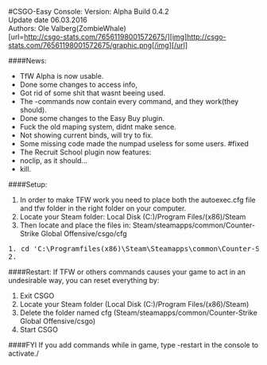 #CSGO-Easy Console:
Version: Alpha Build 0.4.2<br>
Update date 06.03.2016<br>
Authors: Ole Valberg(ZombieWhale)<br>
[url=http://csgo-stats.com/76561198001572675/][img]http://csgo-stats.com/76561198001572675/graphic.png[/img][/url]

####News: 
<ul>
	<li>TfW Alpha is now usable.</li>
	<li>Done some changes to access info,</li>
	<li>Got rid of some shit that wasnt beeing used.</li>
	<li>The -commands now contain every command, and they work(they should).</li>
	<li>Done some changes to the Easy Buy plugin.</li>
	<li>Fuck the old maping system, didnt make sence.</li>
	<li>Not showing current binds, will try to fix.</li>
	<li>Some missing code made the numpad useless for some users. #fixed</li>
	<li>The Recruit School plugin now features:</li>
	<li>noclip, as it should...</li>
	<li>kill.</li>
</ul>

####Setup:
<ol>
	<li>In order to make TFW work you need to place both the autoexec.cfg file and tfw folder in the right folder on your computer.</li>
	<li>Locate your Steam folder: Local Disk (C:)/Program Files/(x86)/Steam</li>
	<li>Then locate and place the files in: Steam/steamapps/common/Counter-Strike Global Offensive/csgo/cfg</li>
</ol>

<pre>
1. cd 'C:\Programfiles(x86)\Steam\Steamapps\common\Counter-Strike Global-Offensive\csgo\cfg\'
2.
</pre>

####Restart:
If TFW or others commands causes your game to act in an undesirable way, you can reset everything by:
<ol>
	<li>Exit CSGO</li>
	<li>Locate your Steam folder (Local Disk (C:)/Program Files/(x86)/Steam)</li>
	<li>Delete the folder named cfg (Steam/steamapps/common/Counter-Strike Global Offensive/csgo)</li>
	<li>Start CSGO</li>
</ol>

####FYI
If you add commands while in game, type -restart in the console to activate./
<!--
If you add commands while in game, type -restart in the console to activate./
// Things that needs to be fixed:
//
//
// Things that works, but should be fixed:
//
//
-->
